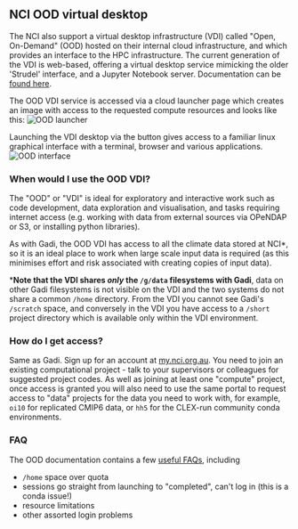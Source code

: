 ## NCI OOD virtual desktop

The NCI also support a virtual desktop infrastructure (VDI) called "Open, On-Demand" (OOD) hosted on their internal cloud infrastructure, and which provides an interface to the HPC infrastructure. The current generation of the VDI is web-based, offering a virtual desktop service mimicking the older 'Strudel' interface, and a Jupyter Notebook server. Documentation can be [found here](https://opus.nci.org.au/display/OOD/Open+OnDemand+%28OOD%29+Service).

The OOD VDI service is accessed via a cloud launcher page which creates an image with access to the requested compute resources and looks like this:
![OOD launcher](images/OOD-launcher.PNG)

Launching the VDI desktop via the button gives access to a familiar linux graphical interface with a terminal, browser and various applications.
![OOD interface](images/OOD-interface.PNG)

### When would I use the OOD VDI?
The "OOD" or "VDI" is ideal for exploratory and interactive work such as code development, data exploration and visualisation, and tasks requiring internet access (e.g. working with data from external sources via OPeNDAP or S3, or installing python libraries).

As with Gadi, the OOD VDI has access to all the climate data stored at NCI*, so it is an ideal place to work when large scale input data is required (as this minimises effort and risk associated with creating copies of input data). 

\***Note that the VDI shares *only* the `/g/data` filesystems with Gadi**, data on other Gadi filesystems is not visible on the VDI and the two systems do not share a common `/home` directory. From the VDI you cannot see Gadi's `/scratch` space, and conversely in the VDI you have access to a `/short` project directory which is available only within the VDI environment.

### How do I get access?

Same as Gadi. Sign up for an account at [my.nci.org.au](https://my.nci.org.au/mancini/). You need to join an existing computational project - talk to your supervisors or colleagues for suggested project codes. As well as joining at least one "compute" project, once access is granted you will also need to use the same portal to request access to "data" projects for the data you need to work with, for example, `oi10` for replicated CMIP6 data, or `hh5` for the CLEX-run community conda environments.

### FAQ

The OOD documentation contains a few [useful FAQs](https://opus.nci.org.au/display/OOD/OOD+FAQ), including
- `/home` space over quota
- sessions go straight from launching to "completed", can't log in (this is a conda issue!)
- resource limitations 
- other assorted login problems
